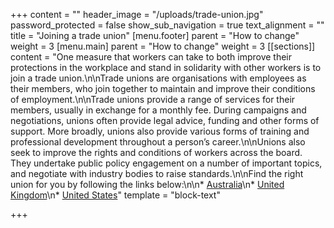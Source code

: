 +++
content = ""
header_image = "/uploads/trade-union.jpg"
password_protected = false
show_sub_navigation = true
text_alignment = ""
title = "Joining a trade union"
[menu.footer]
parent = "How to change"
weight = 3
[menu.main]
parent = "How to change"
weight = 3
[[sections]]
content = "One measure that workers can take to both improve their protections in the workplace and stand in solidarity with other workers is to join a trade union.\n\nTrade unions are organisations with employees as their members, who join together to maintain and improve their conditions of employment.\n\nTrade unions provide a range of services for their members, usually in exchange for a monthly fee. During campaigns and negotiations, unions often provide legal advice, funding and other forms of support. More broadly, unions also provide various forms of training and professional development throughout a person’s career.\n\nUnions also seek to improve the rights and conditions of workers across the board. They undertake public policy engagement on a number of important topics, and negotiate with industry bodies to raise standards.\n\nFind the right union for you by following the links below:\n\n* [Australia](https://join.australianunions.org.au/)\n* [United Kingdom](https://findyourunion.tuc.org.uk/)\n* [United States](https://www.unionfacts.com/cuf/)"
template = "block-text"

+++
